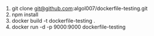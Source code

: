 1. git clone git@github.com:algol007/dockerfile-testing.git
2. npm install
3. docker build -t dockerfile-testing .
4. docker run -d -p 9000:9000 dockerfile-testing